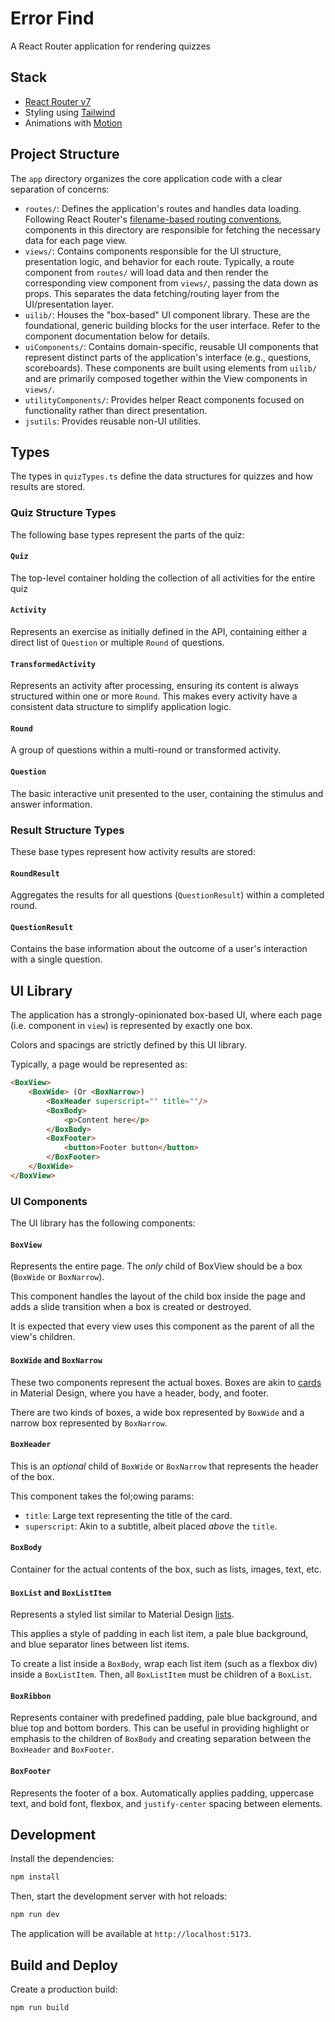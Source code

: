 # Error Find

A React Router application for rendering quizzes

## Stack

* [React Router v7](https://reactrouter.com/)
* Styling using [Tailwind](https://tailwindcss.com/)
* Animations with [Motion](https://motion.dev/)

## Project Structure

The `app` directory organizes the core application code with a clear separation of concerns:

* `routes/`: Defines the application's routes and handles data loading. Following React Router's [filename-based routing conventions](https://reactrouter.com/how-to/file-route-conventions), components in this directory are responsible for fetching the necessary data for each page view.
* `views/`: Contains components responsible for the UI structure, presentation logic, and behavior for each route. Typically, a route component from `routes/` will load data and then render the corresponding view component from `views/`, passing the data down as props. This separates the data fetching/routing layer from the UI/presentation layer.
* `uilib/`: Houses the "box-based" UI component library. These are the foundational, generic building blocks for the user interface. Refer to the component documentation below for details.
* `uiComponents/`: Contains domain-specific, reusable UI components that represent distinct parts of the application's interface (e.g., questions, scoreboards). These components are built using elements from `uilib/` and are primarily composed together within the View components in `views/`.
* `utilityComponents/`: Provides helper React components focused on functionality rather than direct presentation.
* `jsutils`: Provides reusable non-UI utilities.

## Types

The types in `quizTypes.ts` define the data structures for quizzes and how results are stored.

### Quiz Structure Types

The following base types represent the parts of the quiz:

#### `Quiz`

The top-level container holding the collection of all activities for the entire quiz

#### `Activity`

Represents an exercise as initially defined in the API, containing either a direct list of `Question` or multiple `Round` of questions.

#### `TransformedActivity`

Represents an activity after processing, ensuring its content is always structured within one or more `Round`. This makes every activity have a consistent data structure to simplify application logic. 

#### `Round`

A group of questions within a multi-round or transformed activity.

#### `Question`

The basic interactive unit presented to the user, containing the stimulus and answer information.

### Result Structure Types

These base types represent how activity results are stored:

#### `RoundResult`

Aggregates the results for all questions (`QuestionResult`) within a completed round.

#### `QuestionResult`

Contains the base information about the outcome of a user's interaction with a single question.

## UI Library

The application has a strongly-opinionated box-based UI, where each page (i.e. component in `view`) is represented by exactly one box.

Colors and spacings are strictly defined by this UI library.

Typically, a page would be represented as:

```html
<BoxView>
    <BoxWide> (Or <BoxNarrow>)
        <BoxHeader superscript="" title=""/>
        <BoxBody>
            <p>Content here</p>
        </BoxBody>
        <BoxFooter>
            <button>Footer button</button>
        </BoxFooter>
    </BoxWide>
</BoxView>
```
### UI Components

The UI library has the following components:

#### `BoxView`

Represents the entire page. The _only_ child of BoxView should be a box (`BoxWide` or `BoxNarrow`).

This component handles the layout of the child box inside the page and adds a slide transition when a box is created or destroyed.

It is expected that every view uses this component as the parent of all the view's children. 

#### `BoxWide` and `BoxNarrow`

These two components represent the actual boxes. Boxes are akin to [cards](https://m3.material.io/components/cards/overview) in Material Design, where you have a header, body, and footer.

There are two kinds of boxes, a wide box represented by `BoxWide` and a narrow box represented by `BoxNarrow`.

#### `BoxHeader`

This is an _optional_ child of `BoxWide` or `BoxNarrow` that represents the header of the box.

This component takes the fol;owing params:

- `title`: Large text representing the title of the card.
- `superscript`: Akin to a subtitle, albeit placed _above_ the `title`.

#### `BoxBody`

Container for the actual contents of the box, such as lists, images, text, etc.

#### `BoxList` and `BoxListItem`

Represents a styled list similar to Material Design [lists](https://m3.material.io/components/lists/overview).

This applies a style of padding in each list item, a pale blue background, and blue separator lines between list items.

To create a list inside a `BoxBody`, wrap each list item (such as a flexbox div) inside a `BoxListItem`. Then, all `BoxListItem` must be children of a `BoxList`.

#### `BoxRibbon`

Represents container with predefined padding, pale blue background, and blue top and bottom borders. This can be useful in providing highlight or emphasis to the children of `BoxBody` and creating separation between the `BoxHeader` and `BoxFooter`.

#### `BoxFooter`

Represents the footer of a box. Automatically applies padding, uppercase text, and bold font, flexbox, and `justify-center` spacing between elements.

## Development

Install the dependencies:

```bash
npm install
```

Then, start the development server with hot reloads:

```bash
npm run dev
```

The application will be available at `http://localhost:5173`.

## Build and Deploy

Create a production build:

```bash
npm run build
```